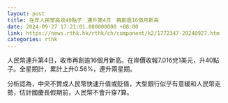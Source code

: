 ```yaml
---
layout: post
title: 在岸人民幣高收40點子　連升第4日　再創逾16個月新高
date: 2024-09-27 17:21:01.000000000 +08:00
link: https://news.rthk.hk/rthk/ch/component/k2/1772347-20240927.htm
categories: rthk
---
```


人民幣連升第4日，收市再創逾16個月新高。在岸價收報7.016兌1美元，升40點子。全星期計，累計上升0.56%，連升兩星期。

分析認為，中央不贊成人民幣快速升值或貶值，大型銀行似乎有意緩和人民幣走勢，估計國慶長假期前，人民幣不會升穿7算。
